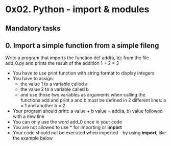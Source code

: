 # 0x02. Python - import & modules

## Mandatory tasks
## 0. Import a simple function from a simple fileng

Write a program that imports the function def add(a, b): from the file add_0.py and prints the result of the addition 1 + 2 = 3

* You have to use print function with string format to display integers
* You have to assign:
   * the value 1 to a variable called a
   * the value 2 to a variable called b
   * and use those two variables as arguments when calling the functions add and print
a and b must be defined in 2 different lines: a = 1 and another b = 2
* Your program should print: a value + b value = add(a, b) value followed with a new line
* You can only use the word add_0 once in your code
* You are not allowed to use * for importing or __import__
* Your code should not be executed when imported - by using __import__, like the example below
